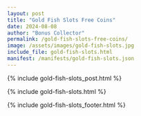 ```yaml
---
layout: post
title: "Gold Fish Slots Free Coins"
date: 2024-08-08
author: "Bonus Collector"
permalink: /gold-fish-slots-free-coins/
image: /assets/images/gold-fish-slots.jpg
include_file: gold-fish-slots.html
manifest: /manifests/gold-fish-slots.json
---
```


{% include gold-fish-slots_post.html %}

{% include gold-fish-slots.html %}

{% include gold-fish-slots_footer.html %}